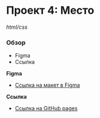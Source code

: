 # Проект 4: Место

*html/css*

### Обзор

* Figma
* Ссылка

**Figma**

* [Ссылка на макет в Figma](https://www.figma.com/file/StZjf8HnoeLdiXS7dYrLAh/JavaScript.-Sprint-4)

**Ссылка**


* [Ссылка на GitHub pages](https://tva120.github.io/mesto/)